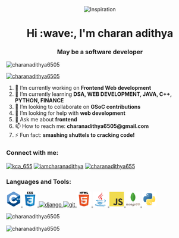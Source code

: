 <div align="center">
  <img src="https://media1.tenor.com/m/Ww1J78adEuoAAAAd/messi-messi-god.gif" alt="Inspiration" />
</div>
<h1 align="center">Hi :wave:, I'm charan adithya</h1>
<h3 align="center">May be a software developer</h3>
<p align="left"> <img src="https://komarev.com/ghpvc/?username=charanadithya6505&label=Profile%20views&color=0e75b6&style=flat" alt="charanadithya6505" /> </p>
<p align="left"> <a href="https://github.com/ryo-ma/github-profile-trophy"><img src="https://github-profile-trophy.vercel.app/?username=charanadithya6505" alt="charanadithya6505" /></a> </p>
<ol>
  <li>🔭 I’m currently working on <strong>Frontend Web development</strong></li>
  <li>🌱 I’m currently learning <strong>DSA, WEB DEVELOPMENT, JAVA, C++, PYTHON, FINANCE</strong></li>
  <li>👯 I’m looking to collaborate on <strong>GSoC contributions</strong></li>
  <li>🤝 I’m looking for help with <strong>web development</strong></li>
  <li>💬 Ask me about <strong>frontend</strong></li>
  <li>📫 How to reach me: <strong>charanadithya6505@gmail.com</strong></li>
  <li>⚡ Fun fact: <strong>smashing shuttels to cracking code!</strong></li>
</ol>
<h3 align="left">Connect with me:</h3>
<p align="left">
<a href="https://twitter.com/kca_655" target="blank"><img align="center" src="https://raw.githubusercontent.com/rahuldkjain/github-profile-readme-generator/master/src/images/icons/Social/twitter.svg" alt="kca_655" height="30" width="40" /></a>
<a href="https://instagram.com/iamcharanadithya" target="blank"><img align="center" src="https://raw.githubusercontent.com/rahuldkjain/github-profile-readme-generator/master/src/images/icons/Social/instagram.svg" alt="iamcharanadithya" height="30" width="40" /></a>
<a href="https://www.leetcode.com/charanadithya655" target="blank"><img align="center" src="https://raw.githubusercontent.com/rahuldkjain/github-profile-readme-generator/master/src/images/icons/Social/leet-code.svg" alt="charanadithya655" height="30" width="40" /></a>
</p>
<h3 align="left">Languages and Tools:</h3>
<p align="left"> <a href="https://www.w3schools.com/cpp/" target="_blank" rel="noreferrer"> <img src="https://raw.githubusercontent.com/devicons/devicon/master/icons/cplusplus/cplusplus-original.svg" alt="cplusplus" width="40" height="40"/> </a> <a href="https://www.w3schools.com/css/" target="_blank" rel="noreferrer"> <img src="https://raw.githubusercontent.com/devicons/devicon/master/icons/css3/css3-original-wordmark.svg" alt="css3" width="40" height="40"/> </a> <a href="https://www.djangoproject.com/" target="_blank" rel="noreferrer"> <img src="https://cdn.worldvectorlogo.com/logos/django.svg" alt="django" width="40" height="40"/> </a> <a href="https://git-scm.com/" target="_blank" rel="noreferrer"> <img src="https://www.vectorlogo.zone/logos/git-scm/git-scm-icon.svg" alt="git" width="40" height="40"/> </a> <a href="https://www.w3.org/html/" target="_blank" rel="noreferrer"> <img src="https://raw.githubusercontent.com/devicons/devicon/master/icons/html5/html5-original-wordmark.svg" alt="html5" width="40" height="40"/> </a> <a href="https://www.java.com" target="_blank" rel="noreferrer"> <img src="https://raw.githubusercontent.com/devicons/devicon/master/icons/java/java-original.svg" alt="java" width="40" height="40"/> </a> <a href="https://developer.mozilla.org/en-US/docs/Web/JavaScript" target="_blank" rel="noreferrer"> <img src="https://raw.githubusercontent.com/devicons/devicon/master/icons/javascript/javascript-original.svg" alt="javascript" width="40" height="40"/> </a> <a href="https://www.mongodb.com/" target="_blank" rel="noreferrer"> <img src="https://raw.githubusercontent.com/devicons/devicon/master/icons/mongodb/mongodb-original-wordmark.svg" alt="mongodb" width="40" height="40"/> </a> <a href="https://www.python.org" target="_blank" rel="noreferrer"> <img src="https://raw.githubusercontent.com/devicons/devicon/master/icons/python/python-original.svg" alt="python" width="40" height="40"/> </a> </p>
<p><img align="center" src="https://github-readme-stats.vercel.app/api/top-langs?username=charanadithya6505&show_icons=true&locale=en&layout=compact" alt="charanadithya6505" /></p>
<p><img align="center" src="https://github-readme-streak-stats.herokuapp.com/?user=charanadithya6505&" alt="charanadithya6505" /></p>

